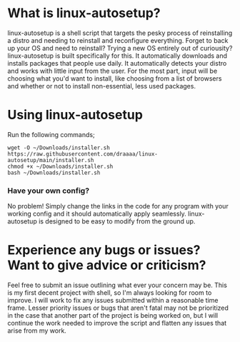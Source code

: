 # What is linux-autosetup?

linux-autosetup is a shell script that targets the pesky process of reinstalling a distro and needing to reinstall and reconfigure everything. Forget to back up your OS and need to reinstall? Trying a new OS entirely out of curiousity? linux-autosetup is built specifically for this. It automatically downloads and installs packages that people use daily. It automatically detects your distro and works with little input from the user. For the most part, input will be choosing what you'd want to install, like choosing from a list of browsers and whether or not to install non-essential, less used packages. 

# Using linux-autosetup

Run the following commands;

```
wget -O ~/Downloads/installer.sh https://raw.githubusercontent.com/draaaa/linux-autosetup/main/installer.sh
chmod +x ~/Downloads/installer.sh
bash ~/Downloads/installer.sh
```

### Have your own config?

No problem! Simply change the links in the code for any program with your working config and it should automatically apply seamlessly. linux-autosetup is designed to be easy to modify from the ground up.

# Experience any bugs or issues? Want to give advice or criticism?

Feel free to submit an issue outlining what ever your concern may be. This is my first decent project with shell, so I'm always looking for room to improve. I will work to fix any issues submitted within a reasonable time frame. Lesser priority issues or bugs that aren't fatal may not be prioritized in the case that another part of the project is being worked on, but I will continue the work needed to improve the script and flatten any issues that arise from my work. 